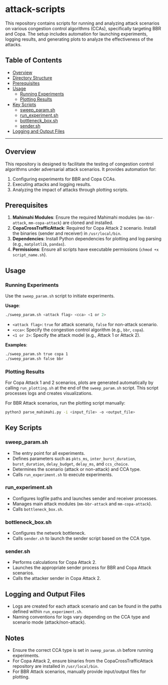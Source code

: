 # attack-scripts

This repository contains scripts for running and analyzing attack scenarios on various congestion control algorithms (CCAs), specifically targeting BBR and Copa. The setup includes automation for launching experiments, logging results, and generating plots to analyze the effectiveness of the attacks.

## Table of Contents
- [Overview](#overview)
- [Directory Structure](#directory-structure)
- [Prerequisites](#prerequisites)
- [Usage](#usage)
  - [Running Experiments](#running-experiments)
  - [Plotting Results](#plotting-results)
- [Key Scripts](#key-scripts)
  - [sweep_param.sh](#sweep_paramsh)
  - [run_experiment.sh](#run_experimentsh)
  - [bottleneck_box.sh](#bottleneck_boxsh)
  - [sender.sh](#sendersh)
- [Logging and Output Files](#logging-and-output-files)

---

## Overview
This repository is designed to facilitate the testing of congestion control algorithms under adversarial attack scenarios. It provides automation for:

1. Configuring experiments for BBR and Copa CCAs.
2. Executing attacks and logging results.
3. Analyzing the impact of attacks through plotting scripts.

## Prerequisites
1. **Mahimahi Modules**: Ensure the required Mahimahi modules (`mm-bbr-attack`, `mm-copa-attack`) are cloned and installed.
2. **CopaCrossTrafficAttack**: Required for Copa Attack 2 scenario. Install the binaries (sender and receiver) in `/usr/local/bin`.
3. **Dependencies**: Install Python dependencies for plotting and log parsing (e.g., `matplotlib`, `pandas`).
4. **Permissions**: Ensure all scripts have executable permissions (`chmod +x script_name.sh`).

## Usage

### Running Experiments
Use the `sweep_param.sh` script to initiate experiments.

**Usage**:
```bash
./sweep_param.sh <attack flag> <cca> <1 or 2>
```

- `<attack flag>`: `true` for attack scenario, `false` for non-attack scenario.
- `<cca>`: Specify the congestion control algorithm (e.g., `bbr`, `copa`).
- `<1 or 2>`: Specify the attack model (e.g., Attack 1 or Attack 2).

**Examples**:
```bash
./sweep_param.sh true copa 1
./sweep_param.sh false bbr
```

### Plotting Results
For Copa Attack 1 and 2 scenarios, plots are generated automatically by calling `run_plotting.sh` at the end of the `sweep_param.sh` script. This script processes logs and creates visualizations.

For BBR Attack scenarios, run the plotting script manually:
```bash
python3 parse_mahimahi.py -i <input_file> -o <output_file>
```

## Key Scripts

### sweep_param.sh
- The entry point for all experiments.
- Defines parameters such as `pkts_ms`, `inter_burst_duration`, `burst_duration`, `delay_budget`, `delay_ms`, and `ccs_choice`.
- Determines the scenario (attack or non-attack) and CCA type.
- Calls `run_experiment.sh` to execute experiments.

### run_experiment.sh
- Configures logfile paths and launches sender and receiver processes.
- Manages main attack modules (`mm-bbr-attack` and `mm-copa-attack`).
- Calls `bottleneck_box.sh`.

### bottleneck_box.sh
- Configures the network bottleneck.
- Calls `sender.sh` to launch the sender script based on the CCA type.

### sender.sh
- Performs calculations for Copa Attack 2.
- Launches the appropriate sender process for BBR and Copa Attack scenarios.
- Calls the attacker sender in Copa Attack 2.

## Logging and Output Files
- Logs are created for each attack scenario and can be found in the paths defined within `run_experiment.sh`.
- Naming conventions for logs vary depending on the CCA type and scenario mode (attack/non-attack).

## Notes
- Ensure the correct CCA type is set in `sweep_param.sh` before running experiments.
- For Copa Attack 2, ensure binaries from the CopaCrossTrafficAttack repository are installed in `/usr/local/bin`.
- For BBR Attack scenarios, manually provide input/output files for plotting.




